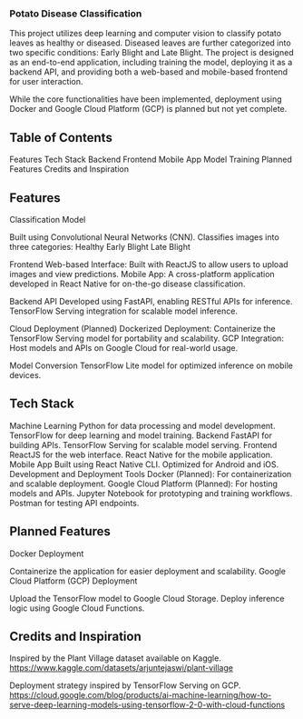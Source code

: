 ###  Potato Disease Classification
This project utilizes deep learning and computer vision to classify potato leaves as healthy or diseased. Diseased leaves are further categorized into two specific conditions: Early Blight and Late Blight. The project is designed as an end-to-end application, including training the model, deploying it as a backend API, and providing both a web-based and mobile-based frontend for user interaction.

While the core functionalities have been implemented, deployment using Docker and Google Cloud Platform (GCP) is planned but not yet complete.

## Table of Contents

Features
Tech Stack
Backend
Frontend
Mobile App
Model Training
Planned Features
Credits and Inspiration

## Features
Classification Model

Built using Convolutional Neural Networks (CNN).
Classifies images into three categories:
  Healthy
  Early Blight
  Late Blight

Frontend
Web-based Interface: Built with ReactJS to allow users to upload images and view predictions.
Mobile App: A cross-platform application developed in React Native for on-the-go disease classification.

Backend API
Developed using FastAPI, enabling RESTful APIs for inference.
TensorFlow Serving integration for scalable model inference.

Cloud Deployment (Planned)
Dockerized Deployment: Containerize the TensorFlow Serving model for portability and scalability.
GCP Integration: Host models and APIs on Google Cloud for real-world usage.

Model Conversion
TensorFlow Lite model for optimized inference on mobile devices.

## Tech Stack

Machine Learning
Python for data processing and model development.
TensorFlow for deep learning and model training.
Backend
FastAPI for building APIs.
TensorFlow Serving for scalable model serving.
Frontend
ReactJS for the web interface.
React Native for the mobile application.
Mobile App
Built using React Native CLI.
Optimized for Android and iOS.
Development and Deployment Tools
Docker (Planned): For containerization and scalable deployment.
Google Cloud Platform (Planned): For hosting models and APIs.
Jupyter Notebook for prototyping and training workflows.
Postman for testing API endpoints.

## Planned Features
Docker Deployment

Containerize the application for easier deployment and scalability.
Google Cloud Platform (GCP) Deployment

Upload the TensorFlow model to Google Cloud Storage.
Deploy inference logic using Google Cloud Functions.

## Credits and Inspiration
Inspired by the Plant Village dataset available on Kaggle.
https://www.kaggle.com/datasets/arjuntejaswi/plant-village

Deployment strategy inspired by TensorFlow Serving on GCP.
https://cloud.google.com/blog/products/ai-machine-learning/how-to-serve-deep-learning-models-using-tensorflow-2-0-with-cloud-functions
